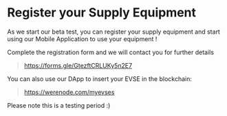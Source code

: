 # Register your Supply Equipment

As we start our beta test, you can register your supply equipment and start using our Mobile Application to use your equipment !

Complete the registration form and we will contact you for further details
> https://forms.gle/GtezftCRLUKy5n2E7

You can also use our DApp to insert your EVSE in the blockchain:

> https://werenode.com/myevses

Please note this is a testing period :)